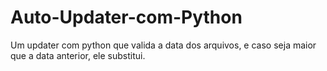 # Auto-Updater-com-Python
Um updater com python que valida a data dos arquivos, e caso seja maior que a data anterior, ele substitui.
